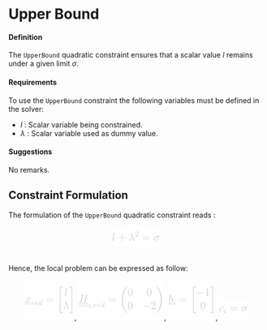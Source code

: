 # Upper Bound

#### Definition

The `UpperBound` quadratic constraint ensures that a scalar value <em>l</em> remains under a given limit <em>σ</em>.

#### Requirements

To use the `UpperBound` constraint the following variables must be defined in the solver:
- <em>l</em> : Scalar variable being constrained.
- <em>λ</em> : Scalar variable used as dummy value.

#### Suggestions

No remarks.

## Constraint Formulation

The formulation of the `UpperBound` quadratic constraint reads :

<center>
  <img src="../../Images/GuidedProjection/QuadraticConstraintTypes/UpperBound/UpperBound-Formulation.svg" alt="Formulation of the UpperBound constraint" height="40"/>
  <!-- Raw LaTeX : l = \sigma + \lambda ^{2} -->
  <br></br>
</center>

Hence, the local problem can be expressed as follow:

<center>
  <img src="../../Images/GuidedProjection/QuadraticConstraintTypes/UpperBound/UpperBound-xReduced.svg" alt="Reduced vector x for the UpperBound constraint" height="80"/>
  <!-- Raw LaTeX : \underline{x}_{red} = \begin{bmatrix} l \\ \lambda \\ \end{bmatrix} -->
  ,
  <img src="../../Images/GuidedProjection/QuadraticConstraintTypes/UpperBound/UpperBound-Hi.svg" alt="Quadratic part of the UpperBound constraint" height="80"/>
  <!-- Raw LaTeX : \underline{\underline{H}}_{i,red} = \begin{pmatrix} 0 & 0 \\ 0 & 2 \\ \end{pmatrix} -->
  ,
  <img src="../../Images/GuidedProjection/QuadraticConstraintTypes/UpperBound/UpperBound-bi.svg" alt="Linear part of the UpperBound constraint" height="80"/>
  <!-- Raw LaTeX : \underline{b}_{i} = \begin{bmatrix} -1 \\ 0 \\ \end{bmatrix} -->
  ,
  <img src="../../Images/GuidedProjection/QuadraticConstraintTypes/UpperBound/UpperBound-ci.svg" alt="Constant part of the UpperBound constraint" height="40"/>
  <!-- Raw LaTeX : c_{i} = \sigma -->
  <br></br>
</center>
